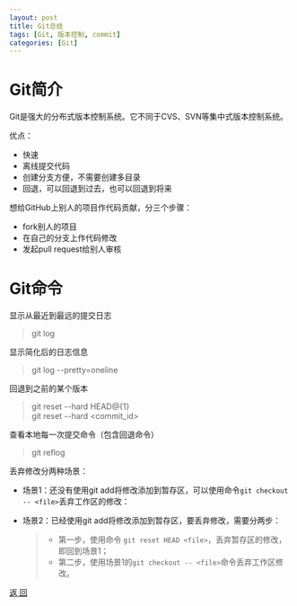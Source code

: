 ```yaml
---
layout: post
title: Git总结
tags: [Git, 版本控制, commit]
categories: [Git]
---
```




# Git简介

Git是强大的分布式版本控制系统。它不同于CVS、SVN等集中式版本控制系统。


优点：

* 快速
* 离线提交代码
* 创建分支方便，不需要创建多目录
* 回退，可以回退到过去，也可以回退到将来


想给GitHub上别人的项目作代码贡献，分三个步骤：

* fork别人的项目
* 在自己的分支上作代码修改
* 发起pull request给别人审核


# Git命令

显示从最近到最远的提交日志

> git log 


显示简化后的日志信息

> git log --pretty=oneline


回退到之前的某个版本
 
> git reset --hard HEAD@{1}  
> git reset --hard <commit_id>


查看本地每一次提交命令（包含回退命令）

> git reflog


丢弃修改分两种场景：

* 场景1：还没有使用git add将修改添加到暂存区，可以使用命令`git checkout -- <file>`丢弃工作区的修改：


* 场景2：已经使用git add将修改添加到暂存区，要丢弃修改，需要分两步：

    > * 第一步，使用命令 `git reset HEAD <file>`，丢弃暂存区的修改，即回到场景1；
    > * 第二步，使用场景1的`git checkout -- <file>`命令丢弃工作区修改。


<a href="{{ site.baseurl }}/index.html" class="btn-back">返 回</a>
